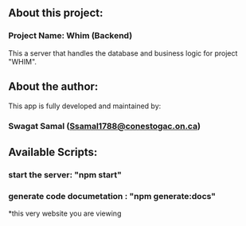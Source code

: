 ## About this project:

### Project Name: Whim (Backend)

This a server that handles the database and business logic for project "WHIM".

## About the author:

This app is fully developed and maintained by:

### Swagat Samal (Ssamal1788@conestogac.on.ca)

## Available Scripts:

### start the server: "npm start"

### generate code documetation : "npm generate:docs"

\*this very website you are viewing
